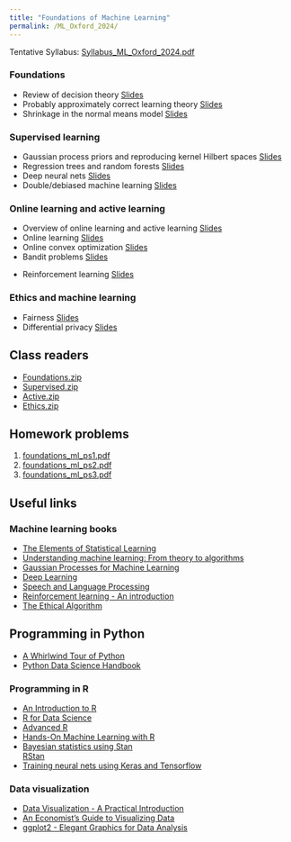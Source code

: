 ```yaml
---
title: "Foundations of Machine Learning"
permalink: /ML_Oxford_2024/
---
```



Tentative Syllabus: [Syllabus_ML_Oxford_2024.pdf](/home/files/teaching/ML_Oxford_2024/Syllabus_ML_Oxford_2024.pdf)



### Foundations
* Review of decision theory
[Slides](/home/files/teaching/ML_Oxford_2024/decision_theory_slides.pdf)
* Probably approximately correct learning theory
[Slides](/home/files/teaching/ML_Oxford_2024/pac_learning_slides.pdf)
* Shrinkage in the normal means model
[Slides](/home/files/teaching/ML_Oxford_2024/normal_shrinkage_slides.pdf)

### Supervised learning

* Gaussian process priors and reproducing kernel Hilbert spaces
[Slides](/home/files/teaching/ML_Oxford_2024/gaussian_process_slides.pdf)
* Regression trees and random forests
[Slides](/home/files/teaching/ML_Oxford_2024/random_forests_slides.pdf)
* Deep neural nets
[Slides](/home/files/teaching/ML_Oxford_2024/neural_nets_slides.pdf)
* Double/debiased machine learning
[Slides](/home/files/teaching/ML_Oxford_2024/debiased_ml_slides.pdf)


### Online learning and active learning
* Overview of online learning and active learning
[Slides](/home/files/teaching/ML_Oxford_2024/active_learning_overview_slides.pdf)
* Online learning
[Slides](/home/files/teaching/ML_Oxford_2024/adversarial_online_learning_slides.pdf)
* Online convex optimization
[Slides](/home/files/teaching/ML_Oxford_2024/online_convex_optimization_slides.pdf)
* Bandit problems
[Slides](/home/files/teaching/ML_Oxford_2024/bandit_problems_slides.pdf)
<!-- * Experiments for policy choice
[Slides](/home/files/teaching/ML_Oxford_2024/policy_experiments_slides.pdf) -->
* Reinforcement learning
[Slides](/home/files/teaching/ML_Oxford_2024/reinforcement_learning_slides.pdf)  


### Ethics and machine learning

* Fairness
[Slides](/home/files/teaching/ML_Oxford_2024/fairness_slides.pdf)  
* Differential privacy
[Slides](/home/files/teaching/ML_Oxford_2024/differential_privacy_slides.pdf)  


## Class readers

* [Foundations.zip](/home/files/teaching/ML_Oxford_2022/Foundations.zip)  
* [Supervised.zip](/home/files/teaching/ML_Oxford_2022/Supervised.zip)  
* [Active.zip](/home/files/teaching/ML_Oxford_2022/Active.zip)  
* [Ethics.zip](/home/files/teaching/ML_Oxford_2022/Ethics.zip)


## Homework problems

1. [foundations_ml_ps1.pdf](/home/files/teaching/ML_Oxford_2024/foundations_ml_ps1.pdf)  
2. [foundations_ml_ps2.pdf](/home/files/teaching/ML_Oxford_2024/foundations_ml_ps2.pdf)  
3. [foundations_ml_ps3.pdf](/home/files/teaching/ML_Oxford_2024/foundations_ml_ps3.pdf)  

## Useful links

### Machine learning books
* [The Elements of Statistical Learning](https://web.stanford.edu/~hastie/Papers/ESLII.pdf)
* [Understanding machine learning: From theory to algorithms](https://www.cs.huji.ac.il/~shais/UnderstandingMachineLearning/understanding-machine-learning-theory-algorithms.pdf)
* [Gaussian Processes for Machine Learning](http://www.gaussianprocess.org/gpml/chapters/)
* [Deep Learning](https://www.deeplearningbook.org/)
* [Speech and Language Processing](https://web.stanford.edu/~jurafsky/slp3/)
* [Reinforcement learning - An introduction](http://www.incompleteideas.net/book/RLbook2018.pdf)
* [The Ethical Algorithm](https://global.oup.com/academic/product/the-ethical-algorithm-9780190948207)  



## Programming in Python
* [A Whirlwind Tour of Python](https://github.com/jakevdp/WhirlwindTourOfPython)
* [Python Data Science Handbook](https://jakevdp.github.io/PythonDataScienceHandbook/)


### Programming in R

* [An Introduction to R](https://cran.r-project.org/doc/manuals/r-release/R-intro.pdf)
* [R for Data Science](https://r4ds.had.co.nz/)
* [Advanced R](https://adv-r.hadley.nz/)
* [Hands-On Machine Learning with R](https://bradleyboehmke.github.io/HOML/)  
* [Bayesian statistics using Stan](https://mc-stan.org/docs/2_20/stan-users-guide/index.html)  
[RStan](https://github.com/stan-dev/rstan/wiki/RStan-Getting-Started)  
* [Training neural nets using Keras  and Tensorflow](https://tensorflow.rstudio.com/keras/)


### Data visualization

* [Data Visualization - A Practical Introduction](http://socviz.co/)
* [An Economist’s Guide to Visualizing Data](https://pubs.aeaweb.org/doi/pdfplus/10.1257/jep.28.1.209)
* [ggplot2 - Elegant Graphics for Data Analysis](http://moderngraphics11.pbworks.com/f/ggplot2-Book09hWickham.pdf)








